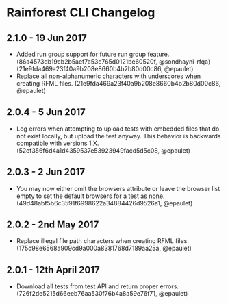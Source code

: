# Rainforest CLI Changelog

## 2.1.0 - 19 Jun 2017
- Added run group support for future run group feature.
(86a4573db19cb2b5aef7a53c765d0121be60520f, @sondhayni-rfqa)
(21e9fda469a23f40a9b208e8660b4b2b80d00c86, @epaulet)
- Replace all non-alphanumeric characters with underscores when creating RFML
files. (21e9fda469a23f40a9b208e8660b4b2b80d00c86, @epaulet)

## 2.0.4 - 5 Jun 2017
- Log errors when attempting to upload tests with embedded files that do not
exist locally, but upload the test anyway. This behavior is backwards compatible
with versions 1.X.
(52cf356f6d4a1d4359537e53923949facd5d5c08, @epaulet)

## 2.0.3 - 2 Jun 2017
- You may now either omit the browsers attribute or leave the browser list
empty to set the default browsers for a test as none.
(49d48abf5b6c3591f6998622a34884426d9526a1, @epaulet)

## 2.0.2 - 2nd May 2017
- Replace illegal file path characters when creating RFML files.
(175c98e6568a909cd9a000a8381768d7189aa25a, @epaulet)

## 2.0.1 - 12th April 2017
- Download all tests from test API and return proper errors.
(726f2de5215d66eeb76aa530f76b4a8a59e76f71, @epaulet)
